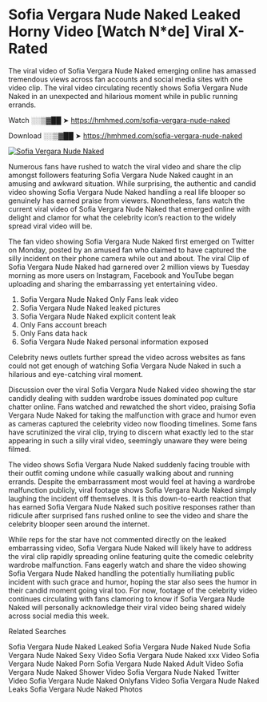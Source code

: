 ﻿# Sofia Vergara Nude Naked Leaked Horny Video [Watch N*de] Viral X-Rated

The viral video of ﻿Sofia Vergara Nude Naked emerging online has amassed tremendous views across fan accounts and social media sites with one video clip. The viral video circulating recently shows ﻿Sofia Vergara Nude Naked in an unexpected and hilarious moment while in public running errands. 

Watch ░░▒▓██ ➤ https://hmhmed.com/sofia-vergara-nude-naked

Download ░░▒▓██ ➤ https://hmhmed.com/sofia-vergara-nude-naked

[![Sofia Vergara Nude Naked](https://i.imgur.com/dJHk4Zq.gif)](https://hmhmed.com/sofia-vergara-nude-naked)

Numerous fans have rushed to watch the viral video and share the clip amongst followers featuring ﻿Sofia Vergara Nude Naked caught in an amusing and awkward situation. While surprising, the authentic and candid video showing ﻿Sofia Vergara Nude Naked handling a real life blooper so genuinely has earned praise from viewers. Nonetheless, fans watch the current viral video of ﻿Sofia Vergara Nude Naked that emerged online with delight and clamor for what the celebrity icon’s reaction to the widely spread viral video will be.

The fan video showing ﻿Sofia Vergara Nude Naked first emerged on Twitter on Monday, posted by an amused fan who claimed to have captured the silly incident on their phone camera while out and about. The viral Clip of ﻿Sofia Vergara Nude Naked had garnered over 2 million views by Tuesday morning as more users on Instagram, Facebook and YouTube began uploading and sharing the embarrassing yet entertaining video. 

1. ﻿Sofia Vergara Nude Naked Only Fans leak video
2. ﻿Sofia Vergara Nude Naked leaked pictures
3. ﻿Sofia Vergara Nude Naked explicit content leak
4. Only Fans account breach
5. Only Fans data hack
6. ﻿Sofia Vergara Nude Naked personal information exposed

Celebrity news outlets further spread the video across websites as fans could not get enough of watching ﻿Sofia Vergara Nude Naked in such a hilarious and eye-catching viral moment. 

Discussion over the viral ﻿Sofia Vergara Nude Naked video showing the star candidly dealing with sudden wardrobe issues dominated pop culture chatter online. Fans watched and rewatched the short video, praising ﻿Sofia Vergara Nude Naked for taking the malfunction with grace and humor even as cameras captured the celebrity video now flooding timelines. Some fans have scrutinized the viral clip, trying to discern what exactly led to the star appearing in such a silly viral video, seemingly unaware they were being filmed.

The video shows ﻿Sofia Vergara Nude Naked suddenly facing trouble with their outfit coming undone while casually walking about and running errands. Despite the embarrassment most would feel at having a wardrobe malfunction publicly, viral footage shows ﻿Sofia Vergara Nude Naked simply laughing the incident off themselves. It is this down-to-earth reaction that has earned ﻿Sofia Vergara Nude Naked such positive responses rather than ridicule after surprised fans rushed online to see the video and share the celebrity blooper seen around the internet.  

While reps for the star have not commented directly on the leaked embarrassing video, ﻿Sofia Vergara Nude Naked will likely have to address the viral clip rapidly spreading online featuring quite the comedic celebrity wardrobe malfunction. Fans eagerly watch and share the video showing ﻿Sofia Vergara Nude Naked handling the potentially humiliating public incident with such grace and humor, hoping the star also sees the humor in their candid moment going viral too. For now, footage of the celebrity video continues circulating with fans clamoring to know if ﻿Sofia Vergara Nude Naked will personally acknowledge their viral video being shared widely across social media this week.

Related Searches

﻿Sofia Vergara Nude Naked Leaked
﻿Sofia Vergara Nude Naked Nude
﻿Sofia Vergara Nude Naked Sexy Video
﻿Sofia Vergara Nude Naked xxx Video
﻿Sofia Vergara Nude Naked Porn
﻿Sofia Vergara Nude Naked Adult Video
﻿Sofia Vergara Nude Naked Shower Video
﻿Sofia Vergara Nude Naked Twitter Video
﻿Sofia Vergara Nude Naked Onlyfans Video
﻿Sofia Vergara Nude Naked Leaks
﻿Sofia Vergara Nude Naked Photos